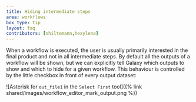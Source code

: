 ```yaml
---
title: Hiding intermediate steps
area: workflows
box_type: tip
layout: faq
contributors: [shiltemann,hexylena]
---
```


When a workflow is executed, the user is usually primarily interested in the final product and not in all intermediate steps.
By default all the outputs of a workflow will be shown, but we can explicitly tell Galaxy which outputs to show and which to hide for a given workflow.
This behaviour is controlled by the little checkbox in front of every output dataset:

![Asterisk for `out_file1` in the `Select First` tool]({% link shared/images/workflow_editor_mark_output.png %})

